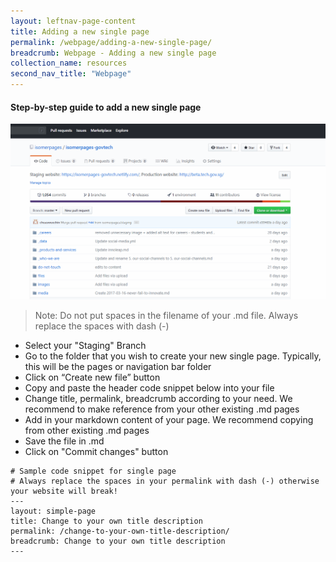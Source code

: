 ```yaml
---
layout: leftnav-page-content
title: Adding a new single page
permalink: /webpage/adding-a-new-single-page/
breadcrumb: Webpage - Adding a new single page
collection_name: resources
second_nav_title: "Webpage"
---
```

#### **Step-by-step guide to add a new single page**
![Add a new single page](/images/resources/adding-a-new-single-page.gif)
> Note: Do not put spaces in the filename of your .md file. Always replace the spaces with dash (-)

* Select your "Staging" Branch
* Go to the folder that you wish to create your new single page. Typically, this will be the pages or navigation bar folder
* Click on “Create new file” button
* Copy and paste the header code snippet below into your file
* Change title, permalink, breadcrumb according to your need. We recommend to make reference from your other existing .md pages
* Add in your markdown content of your page. We recommend copying from other existing .md pages
* Save the file in .md
* Click on "Commit changes" button

```
# Sample code snippet for single page
# Always replace the spaces in your permalink with dash (-) otherwise your website will break!
---
layout: simple-page
title: Change to your own title description
permalink: /change-to-your-own-title-description/
breadcrumb: Change to your own title description
---
```
